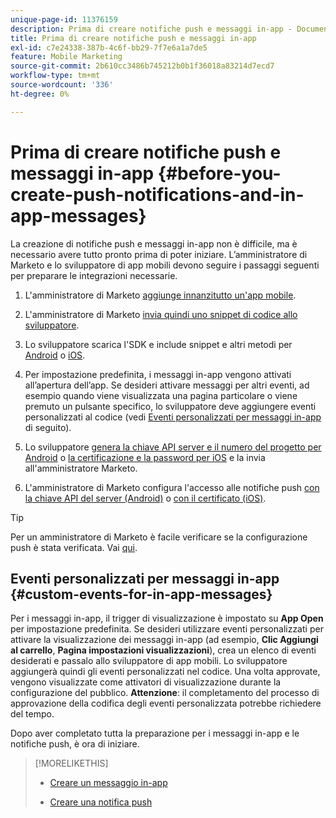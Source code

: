 ```yaml
---
unique-page-id: 11376159
description: Prima di creare notifiche push e messaggi in-app - Documenti Marketo - Documentazione del prodotto
title: Prima di creare notifiche push e messaggi in-app
exl-id: c7e24338-387b-4c6f-bb29-7f7e6a1a7de5
feature: Mobile Marketing
source-git-commit: 2b610cc3486b745212b0b1f36018a83214d7ecd7
workflow-type: tm+mt
source-wordcount: '336'
ht-degree: 0%

---
```


# Prima di creare notifiche push e messaggi in-app {#before-you-create-push-notifications-and-in-app-messages}

La creazione di notifiche push e messaggi in-app non è difficile, ma è necessario avere tutto pronto prima di poter iniziare. L’amministratore di Marketo e lo sviluppatore di app mobili devono seguire i passaggi seguenti per preparare le integrazioni necessarie.

1. L&#39;amministratore di Marketo [aggiunge innanzitutto un&#39;app mobile](/help/marketo/product-docs/mobile-marketing/admin/add-a-mobile-app.md).

1. L&#39;amministratore di Marketo [invia quindi uno snippet di codice allo sviluppatore](/help/marketo/product-docs/mobile-marketing/admin/send-sdk-code-to-a-developer.md).

1. Lo sviluppatore scarica l&#39;SDK e include snippet e altri metodi per [Android](https://experienceleague.adobe.com/en/docs/marketo-developer/marketo/mobile/installation#how-to-install-marketo-sdk-on-android) o [iOS](https://experienceleague.adobe.com/en/docs/marketo-developer/marketo/mobile/installation#how-to-install-marketo-sdk-on-ios).

1. Per impostazione predefinita, i messaggi in-app vengono attivati all’apertura dell’app. Se desideri attivare messaggi per altri eventi, ad esempio quando viene visualizzata una pagina particolare o viene premuto un pulsante specifico, lo sviluppatore deve aggiungere eventi personalizzati al codice (vedi [Eventi personalizzati per messaggi in-app](#CustomEvents) di seguito).

1. Lo sviluppatore [genera la chiave API server e il numero del progetto per Android](https://experienceleague.adobe.com/en/docs/marketo-developer/marketo/mobile/installation#how-to-install-marketo-sdk-on-android) o [la certificazione e la password per iOS](https://experienceleague.adobe.com/en/docs/marketo-developer/marketo/mobile/installation#install-marketo-sdk-on-ios) e la invia all&#39;amministratore Marketo.

1. L&#39;amministratore di Marketo configura l&#39;accesso alle notifiche push [con la chiave API del server (Android)](/help/marketo/product-docs/mobile-marketing/admin/configure-mobile-app-android-push-access.md) o [con il certificato (iOS)](/help/marketo/product-docs/mobile-marketing/admin/configure-mobile-app-ios-push-access.md).

>[!TIP]
>
>Per un amministratore di Marketo è facile verificare se la configurazione push è stata verificata. Vai [qui](/help/marketo/product-docs/mobile-marketing/admin/verify-push-configuration.md).

## Eventi personalizzati per messaggi in-app {#custom-events-for-in-app-messages}

Per i messaggi in-app, il trigger di visualizzazione è impostato su **App Open** per impostazione predefinita. Se desideri utilizzare eventi personalizzati per attivare la visualizzazione dei messaggi in-app (ad esempio, **Clic Aggiungi al carrello**, **Pagina impostazioni visualizzazioni**), crea un elenco di eventi desiderati e passalo allo sviluppatore di app mobili. Lo sviluppatore aggiungerà quindi gli eventi personalizzati nel codice. Una volta approvate, vengono visualizzate come attivatori di visualizzazione durante la configurazione del pubblico. **Attenzione**: il completamento del processo di approvazione della codifica degli eventi personalizzata potrebbe richiedere del tempo.

Dopo aver completato tutta la preparazione per i messaggi in-app e le notifiche push, è ora di iniziare.

>[!MORELIKETHIS]
>
>* [Creare un messaggio in-app](/help/marketo/product-docs/mobile-marketing/in-app-messages/creating-in-app-messages/create-an-in-app-message.md)
>
>* [Creare una notifica push](/help/marketo/product-docs/mobile-marketing/push-notifications/create-a-push-notification.md)
